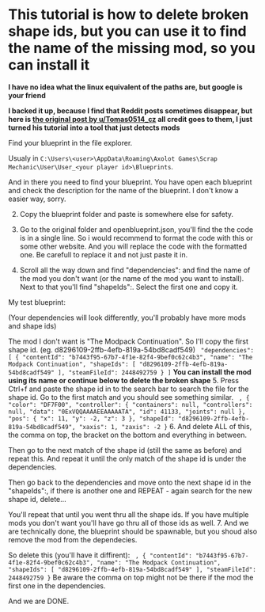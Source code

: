 # **This tutorial is how to delete broken shape ids, but you can use it to find the name of the missing mod, so you can install it**

**I have no idea what the linux equivalent of the paths are, but google is your friend**

**I backed it up, because I find that Reddit posts sometimes disappear, but here is [the original post by u/Tomas0514_cz](https://www.reddit.com/r/ScrapMechanic/comments/1epfyls/comment/lhlp0ud/?utm_source=share&utm_medium=web3x&utm_name=web3xcss&utm_term=1&utm_content=share_button) all credit goes to them, I just turned his tutorial into a tool that just detects mods**

Find your blueprint in the file explorer.

Usualy in `C:\Users\<user>\AppData\Roaming\Axolot Games\Scrap Mechanic\User\User_<your player id>\Blueprints`.

And in there you need to find your blueprint. You have open each blueprint and check the description for the name of the blueprint. I don't know a easier way, sorry.

2. Copy the blueprint folder and paste is somewhere else for safety.

3. Go to the original folder and openblueprint.json, you'll find the the code is in a single line. So i would recommend to format the code with this or some other website. And you will replace the code with the formatted one. Be carefull to replace it and not just paste it in.

4. Scroll all the way down and find "dependencies": and find the name of the mod you don't want (or the name of the mod you want to install). Next to that you'll find "shapeIds":. Select the first one and copy it.

My test blueprint:

(Your dependencies will look differently, you'll probably have more mods and shape ids)

The mod I don't want is "The Modpack Continuation". So I'll copy the first shape id. (eg. d8296109-2ffb-4efb-819a-54bd8cadf549)
`
"dependencies": [
    {
      "contentId": "b7443f95-67b7-4f1e-82f4-9bef0c62c4b3",
      "name": "The Modpack Continuation",
      "shapeIds": [
        "d8296109-2ffb-4efb-819a-54bd8cadf549"
      ],
      "steamFileId": 2448492759
    }
  ]`
  **You can install the mod using its name or continue below to delete the broken shape**
5. Press Ctrl+f and paste the shape id in to the search bar to search the file for the shape id. Go to the first match and you should see something similar.
`
,
{
  "color": "DF7F00",
  "controller": {
    "containers": null,
     "controllers": null,
     "data": "0ExVQQAAAAEEAAAAATA",
     "id": 41133,
     "joints": null
   },
   "pos": {
     "x": 11,
     "y": -2,
     "z": 3
  },
  "shapeId": "d8296109-2ffb-4efb-819a-54bd8cadf549",
   "xaxis": 1,
   "zaxis": -2
}`
6. And delete ALL of this, the comma on top, the bracket on the bottom and everything in between.

Then go to the next match of the shape id (still the same as before) and repeat this. And repeat it until the only match of the shape id is under the dependencies.

Then go back to the dependencies and move onto the next shape id in the "shapeIds":, if there is another one and REPEAT - again search for the new shape id, delete...

You'll repeat that until you went thru all the shape ids. If you have multiple mods you don't want you'll have go thru all of those ids as well.
7. And we are technically done, the blueprint should be spawnable, but you shoud also remove the mod from the dependecies.

So delete this (you'll have it diffirent):
`
,
{
      "contentId": "b7443f95-67b7-4f1e-82f4-9bef0c62c4b3",
      "name": "The Modpack Continuation",
      "shapeIds": [
        "d8296109-2ffb-4efb-819a-54bd8cadf549"
      ],
      "steamFileId": 2448492759
    }`
Be aware the comma on top might not be there if the mod the first one in the dependencies.

And we are DONE.
